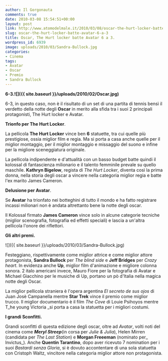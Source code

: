 ```yaml
---
author: Il Gorgonauta
comments: true
date: 2010-03-08 15:54:51+00:00
layout: post
link: http://www.atomodelmale.it/2010/03/08/oscar-the-hurt-locker-batte-avatar-6-a-3/
slug: oscar-the-hurt-locker-batte-avatar-6-a-3
title: Oscar, The Hurt locker batte Avatar 6 a 3.
wordpress_id: 6939
image: uploads/2010/03/Sandra-Bullock.jpg
categories:
- Cinema
tags:
- Avatar
- Oscar
- Premio
- Sandra Bullock
---
```


**6-3.![]({{ site.baseurl }}/uploads/2010/02/Oscar.jpg)**

6-3, in questo caso, non è il risultato di un set di una partita di tennis bensì il verdetto della notte degli **Oscar** in merito alla sfida tra i suoi 2 principali protagonisti, The Hurt locker e Avatar.

**Trionfo per The Hurt Locker**.

La pellicola **The Hurt Locker** vince ben **6** statuette, tra cui quelle più prestigiose, ossia miglior film e regia. Ma si porta a casa anche quelle per il miglior montaggio, per il miglior montaggio e missaggio del suono e infine per la migliore sceneggiatura originale.

La pellicola indipendente e d'attualità con un basso budget batte quindi il kolossal di fantascienza milionario e il talento femminile prevale su quello maschile. **Kathryn Bigelow**, regista di _The Hurt Locker_, diventa così la prima donna, nella storia degli oscar a vincere nella categoria miglior regia e batte l'ex marito James Cameron.

**Delusione per Avatar**.

Se **Avatar** ha trionfato nei botteghini di tutto il mondo e ha fatto registrare incassi milionari non è andata altrettanto bene la notte degli oscar.

Il Kolossal firmato **James Cameron** vince solo in alcune categorie tecniche (miglior scenografia, fotografia ed effetti speciali) e lascia a un'altra pellicola l'onore dei riflettori.

**Gli altri premi.**

![]({{ site.baseurl }}/uploads/2010/03/Sandra-Bullock.jpg)

Festeggiano, rispettivamente come miglior attrice e come miglior attore protagonista, **Sandra Bullock** per _The blind side_ e **Jeff Bridges** per _Crazy heart_. In evidenza anche **Up**, miglior film d'animazione e migliore colonna sonora. 2 italo americani invece, Mauro Fiore per la fotografia di Avatar e Michael Giacchino per le musiche di Up, portano un pò d'Italia nella magica notte degli Oscar.

La miglior pellicola straniera è l'opera argentina _El secreto de sus ojos_ di Juan Josè Campanella mentre **Star Trek** vince il premio come miglior trucco. Il miglior documentario è il film _The Cove_ di Louie Psihoyos  mentre T_he young Victoria _si porta a casa la statuetta per i migliori costumi.

**I grandi Sconfitti.**

Grandi sconfitti di questa edizione degli oscar, oltre ad _Avatar_, volti noti del cinema come **_Meryl Streep_**(in corsa per _Julie & Julia_), Helen Mirren (candidata per _The Last Station_) e **Morgan Freeeman** (nominato per_ Invictus_). Anche **Quentin Tarantino**, dopo aver ricevuto 7 nomination per i suoi _Bastardi senza Gloria_, si è dovuto accontentare di una sola statuetta con Cristoph Waltz, vincitore nella categoria miglior attore non protagonista.
